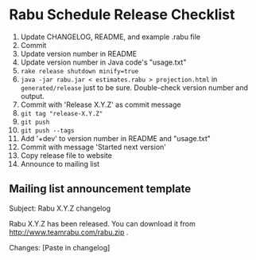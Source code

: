 Rabu Schedule Release Checklist
===============================

1. Update CHANGELOG, README, and example .rabu file
2. Commit
3. Update version number in README
4. Update version number in Java code's "usage.txt"
5. `rake release shutdown minify=true`
6. `java -jar rabu.jar < estimates.rabu > projection.html` in `generated/release` just to be sure. Double-check version number and output.
6. Commit with 'Release X.Y.Z' as commit message
7. `git tag "release-X.Y.Z"`
8. `git push`
9. `git push --tags`
10. Add '+dev' to version number in README and "usage.txt"
11. Commit with message 'Started next version'
12. Copy release file to website
13. Announce to mailing list

Mailing list announcement template
---

Subject: Rabu X.Y.Z changelog

Rabu X.Y.Z has been released. You can download it from http://www.teamrabu.com/rabu.zip .

Changes:
[Paste in changelog]